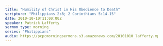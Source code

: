 ```yaml
---
title: "Humility of Christ in His Obedience to Death"
scripture: "Philippians 2:8; 2 Corinthians 5:14-15"
date: 2010-10-10T11:00:00Z
speaker: Patrick Lafferty
sermon_type: morning
series: "Philippians"
audio: https://pcpcmorningsermons.s3.amazonaws.com/20101010_lafferty.mp3 
---
```



